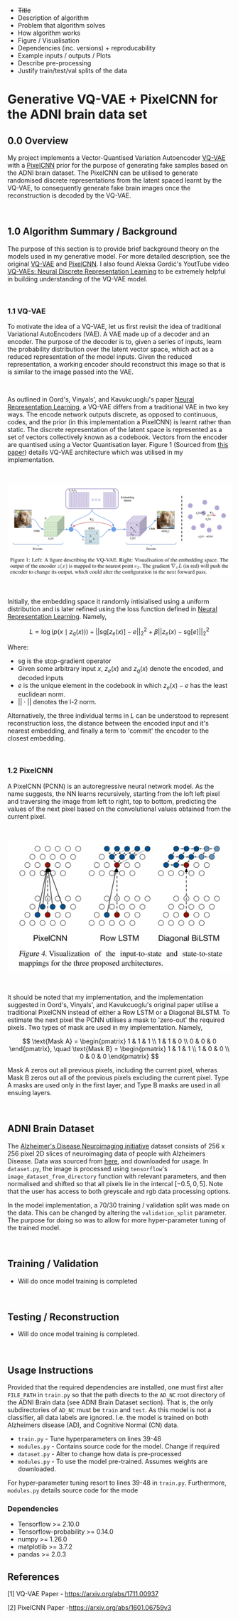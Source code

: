 * ~~Title~~ 
* Description of algorithm 
* Problem that algorithm solves 
* How algorithm works 
* Figure / Visualisation 
* Dependencies (inc. versions) + reproducability 
* Example inputs / outputs / Plots 
* Describe pre-processing 
* Justify train/test/val splits of the data

# Generative VQ-VAE + PixelCNN for the ADNI brain data set

## 0.0 Overview
My project implements a Vector-Quantised Variation Autoencoder [VQ-VAE](https://arxiv.org/abs/1711.00937) with a 
[PixelCNN](https://arxiv.org/abs/1601.06759v3) prior for the purpose of generating fake samples based on the ADNI 
brain dataset. The PixelCNN can be utilised to generate randomised discrete representations from the latent spaced
learnt by the VQ-VAE, to consequently generate fake brain images once the reconstruction is decoded by the VQ-VAE. 

<br/>

## 1.0 Algorithm Summary / Background

The purpose of this section is to provide brief background theory on the models used in my generative model. For more 
detailed description, see the original [VQ-VAE](https://arxiv.org/abs/1711.00937) and [PixelCNN](https://arxiv.org/abs/1601.06759v3).
I also found Aleksa Gordić's YoutTube video [VQ-VAEs: Neural Discrete Representation Learning](https://youtu.be/VZFVUrYcig0?si=WxpLWRl29EnONKiI)
to be extremely helpful in building understanding of the VQ-VAE model. 
 
<br>

### 1.1 VQ-VAE
To motivate the idea of a VQ-VAE, let us first revisit the idea of traditional Variational AutoEncoders (VAE). A VAE 
made up of a decoder and an encoder. The purpose of the decoder is to, given a series of inputs, learn the probability 
distribution over the latent vector space, which act as a reduced representation of the model inputs. Given the reduced 
representation, a working encoder should reconstruct this image so that is is similar to the image passed into the VAE. 

<br/>
  
As outlined in Oord's, Vinyals', and Kavukcuoglu's paper [Neural Representation Learning](https://arxiv.org/abs/1711.00937),
a VQ-VAE differs from a traditional VAE in two key ways. The encode network outputs discrete, as opposed to continuous, 
codes, and the prior (in this implementation a PixelCNN) is learnt rather than static. The discrete representation of the
latent space is represented as a set of vectors collectively known as a codebook. Vectors from the encoder are quantised
using a Vector Quantisation layer. Figure 1 (Sourced from [this paper](https://arxiv.org/abs/1711.00937)) details VQ-VAE
architecture which was utilised in my 
implementation.

<br/>

![VQ-VAE Architecture](Images/VQVAE.png)

<br/>

Initially, the embedding space it randomly intisialised using a uniform distribution and is later refined using the loss
function defined in [Neural Representation Learning](https://arxiv.org/abs/1711.00937). Namely,

$$L = \log\left( p\left( x \mid z_q\left( x\right) \right) \right) + \left| \left| \text{sg}\left[ z_e(x)\right] - e 
\right| \right|_2^2 + \beta \left|\left| z_e(x) - \text{sg}[e] \right| \right|_2^2$$

Where:
* $\text{sg}$ is the stop-gradient operator
* Given some arbitrary input $x$, $z_e(x)$ and $z_q(x)$ denote the encoded, and decoded inputs
* $e$ is the unique element in the codebook in which $z_e(x) - e$ has the least euclidean norm.
* $||\cdot||$ denotes the l-2 norm.

Alternatively, the three individual terms in $L$ can be understood to represent reconstruction loss, the distance between
the encoded input and it's nearest embedding, and finally a term to 'commit' the encoder to the closest embedding.

<br/>

### 1.2 PixelCNN

A PixelCNN (PCNN) is an autoregressive neural network model. As the name suggests, the NN learns recursively, starting
from the loft left pixel and traversing the image from left to right, top to bottom, predicting the values of the next
pixel based on the convolutional values obtained from the current pixel. 

<br/>

![PixelCNN](Images/PCNN.png)

<br/>

It should be noted that my implementation, and the implementation suggested in Oord's, Vinyals', and Kavukcuoglu's 
original paper utilise a traditional PixelCNN instead of either a Row LSTM or a Diagonal BiLSTM. To estimate the next
pixel the PCNN utilises a mask to 'zero-out' the required pixels. Two types of mask are used in my implementation. 
Namely, 

$$
\text{Mask A} = \begin{pmatrix} 1 & 1 & 1 \\ 1 & 1 & 0 \\ 0 & 0 & 0 \end{pmatrix}, \quad \text{Mask B} = \begin{pmatrix} 1 & 1 & 1 \\ 1 & 0 & 0 \\ 0 & 0 & 0 \end{pmatrix}
$$

Mask A zeros out all previous pixels, including the current pixel, wheras Mask B zeros out all of the previous pixels
excluding the current pixel. Type A masks are used only in the first layer, and Type B masks are used in all ensuing
layers.

<br/>

## ADNI Brain Dataset
The [Alzheimer's Disease Neuroimaging initiative](https://adni.loni.usc.edu/) dataset consists of 256 x 256 pixel 2D
slices of neuroimaging data of people with Alzheimers Disease. Data was sourced from [here](https://cloudstor.aarnet.edu.au/plus/s/L6bbssKhUoUdTSI),
and downloaded for usage. In `dataset.py`, the image is processed using `tensorflow`'s `image_dataset_from_directory`
function with relevant parameters, and then normalised and shifted so that all pixels lie in the intercal $[-0.5, 0,5]$.
Note that the user has access to both greyscale and rgb data processing options.

In the model implementation, a $70/30$ training / validation split was made on the data. This can be changed by altering
the `validation_split` parameter. The purpose for doing so was to allow for more hyper-parameter tuning
of the trained model. 



<br/>


## Training / Validation

- Will do once model training is completed

<br/>

## Testing / Reconstruction
- Will do once model training is completed.

<br/>

## Usage Instructions

Provided that the required dependencies are installed, one must first alter `FILE_PATH` in `train.py` so that the 
path directs to the `AD_NC` root directory of the ADNI Brain data (see ADNI Brain Dataset section). That is, the 
only subdirectories of `AD_NC` must be `train` and `test`. As this model is not a classifier, all data labels are
ignored. I.e. the model is trained on both Alzheimers disease (AD), and Cognitive Normal (CN) data.

* `train.py` - Tune hyperparameters on lines 39-48
* `modules.py` - Contains source code for the model. Change if required
* `dataset.py` - Alter to change how data is pre-processed
* `modules.py` - To use the model pre-trained. Assumes weights are downloaded.

For hyper-parameter tuning resort to lines 39-48 in `train.py`. Furthermore, `modules.py` details source code
for the mode

### Dependencies
* Tensorflow >= 2.10.0
* Tensorflow-probability >= 0.14.0
* numpy >= 1.26.0
* matplotlib >= 3.7.2
* pandas >= 2.0.3

## References


[1] VQ-VAE Paper - https://arxiv.org/abs/1711.00937

[2] PixelCNN Paper -https://arxiv.org/abs/1601.06759v3

